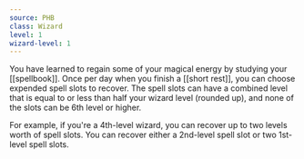 ```yaml
---
source: PHB
class: Wizard
level: 1
wizard-level: 1
---
```



You have learned to regain some of your magical energy by studying your [[spellbook]]. Once per day when you finish a [[short rest]], you can choose expended spell slots to recover. The spell slots can have a combined level that is equal to or less than half your wizard level (rounded up), and none of the slots can be 6th level or higher.

For example, if you're a 4th-level wizard, you can recover up to two levels worth of spell slots. You can recover either a 2nd-level spell slot or two 1st-level spell slots.